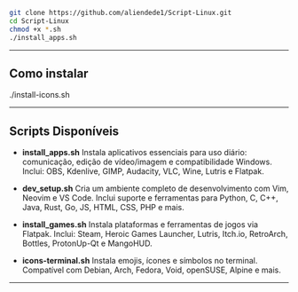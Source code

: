 

```bash
git clone https://github.com/aliendede1/Script-Linux.git
cd Script-Linux
chmod +x *.sh
./install_apps.sh      
```
---
## Como instalar 

./install-icons.sh

---

## Scripts Disponíveis

* **install_apps.sh**
  Instala aplicativos essenciais para uso diário: comunicação, edição de vídeo/imagem e compatibilidade Windows.
  Inclui: OBS, Kdenlive, GIMP, Audacity, VLC, Wine, Lutris e Flatpak.

* **dev_setup.sh**
  Cria um ambiente completo de desenvolvimento com Vim, Neovim e VS Code.
  Inclui suporte e ferramentas para Python, C, C++, Java, Rust, Go, JS, HTML, CSS, PHP e mais.

* **install_games.sh**
  Instala plataformas e ferramentas de jogos via Flatpak.
  Inclui: Steam, Heroic Games Launcher, Lutris, Itch.io, RetroArch, Bottles, ProtonUp-Qt e MangoHUD.

* **icons-terminal.sh**
  Instala emojis, ícones e símbolos no terminal.
  Compatível com Debian, Arch, Fedora, Void, openSUSE, Alpine e mais.

---
